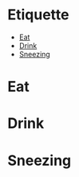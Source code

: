 <h1>Etiquette</h1>

- [Eat](#eat)
- [Drink](#drink)
- [Sneezing](#sneezing)



# Eat


# Drink


# Sneezing





